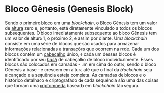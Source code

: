 # Bloco Gênesis (Genesis Block)

Sendo o primeiro [bloco](Bloco.md) em uma _blockchain_, o Bloco Gênesis tem um valor de [altura](Altura%20do%20Bloco.md) zero e, portanto, está diretamente vinculado a todos os blocos subsequentes. O bloco imediatamente subsequente ao bloco Gênesis tem um valor de altura 1, o próximo 2, e assim por diante. Uma _blockchain_ consiste em uma série de blocos que são usados para armazenar informações relacionadas a transações que ocorrem na rede. Cada um dos blocos contém um [cabeçalho](Cabe%C3%A7alho%20do%20Bloco.md) único, e cada um desses blocos é identificado por seu [_hash_](Fun%C3%A7%C3%A3o%20Hash%20Criptogr%C3%A1fica.md) de cabeçalho de bloco individualmente. Esses blocos são colocados em camadas - um em cima do outro, sendo o bloco Gênesis a base - e crescem em altura até que o final da _blockchain_ seja alcançado e a sequência esteja completa. As camadas de blocos e o histórico detalhado e criptografado de cada sequência são uma das coisas que tornam uma [criptomoeda](Criptomoedas.md) baseada em _blockchain_ tão segura.
